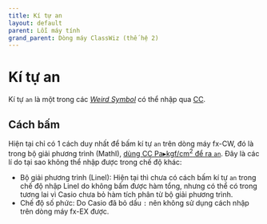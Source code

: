 ```yaml
---
title: Kí tự an
layout: default
parent: Lỗi máy tính
grand_parent: Dòng máy ClassWiz (thế hệ 2)
---
```


# Kí tự an
Kí tự `an` là một trong các [*Weird Symbol*](/thu-vien-ma-tran/docs/classwiz2/loi-may-tinh/ws.html) có thể nhập qua [CC](/thu-vien-ma-tran/docs/classwiz2/loi-may-tinh/cc.html).

## Cách bấm
Hiện tại chỉ có 1 cách duy nhất để bấm kí tự `an` trên dòng máy fx-CW, đó là trong bộ giải phương trình (MathI), [dùng CC Pa▸kgf/cm<sup>2</sup> để ra `an`](/thu-vien-ma-tran/docs/classwiz2/loi-may-tinh/ws.html#bảng-các-weird-symbol). Đây là các lí do tại sao không thể nhập được trong chế độ khác:
- Bộ giải phương trình (LineI): Hiện tại thì chưa có cách bấm kí tự `an` trong chế độ nhập LineI do không bấm được hàm tổng, nhưng có thể có trong tương lai vì Casio chưa bỏ hàm tích phân từ bộ giải phương trình.
- Chế độ số phức: Do Casio đã bỏ dấu `:` nên không sử dụng cách nhập trên dòng máy fx-EX được.